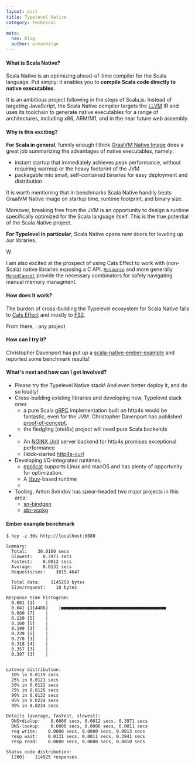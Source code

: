 ```yaml
---
layout: post
title: Typelevel Native
category: technical

meta:
  nav: blog
  author: armanbilge
---
```




#### What is Scala Native?

Scala Native is an optimizing ahead-of-time compiler for the Scala language. Put simply: it enables you to **compile Scala code directly to native executables**.

It is an ambitious project following in the steps of Scala.js. Instead of targeting JavaScript, the Scala Native compiler targets the [LLVM] IR and uses its toolchain to generate native executables for a range of architectures, including x86, ARM/M1, and in the near future web assembly.

#### Why is this exciting?

**For Scala in general**, funnily enough I think [GraalVM Native Image] does a great job summarizing the advantages of native executables, namely:
* instant startup that immediately achieves peak performance, without requiring warmup or the heavy footprint of the JVM
* packagable into small, self-contained binaries for easy deployment and distribution

It is worth mentioning that in benchmarks Scala Native handily beats GraalVM Native Image on startup time, runtime footprint, and binary size.

Moreover, breaking free from the JVM is an opportunity to design a runtime specifically optimized for the Scala language itself. This is the true potential of the Scala Native project.

**For Typelevel in particular**, Scala Native opens new doors for leveling up our libraries. 

W

I am also excited at the prospect of using Cats Effect to work with (non-Scala) native libraries exposing a C API. [`Resource`] and more generally [`MonadCancel`] provide the necessary combinators for safely navigating manual memory managment.

#### How does it work?

The burden of cross-building the Typelevel ecosystem for Scala Native falls to [Cats Effect] and mostly to [FS2].

From there, : any project

#### How can I try it?

Christopher Davenport has put up a [scala-native-ember-example](https://github.com/ChristopherDavenport/scala-native-ember-example) and reported some benchmark results!


#### What's next and how can I get involved?

* Please try the Typelevel Native stack! And even better deploy it, and do so loudly!
* Cross-building existing libraries and developing new, Typelevel stack ones
  - a pure Scala [gRPC] implementation built on http4s would be fantastic, even for the JVM. Christopher Davenport has published [proof-of-concept][grpc-playground].
  - the fledgling [otel4s] project will need pure Scala backends
* 
  - An [NGINX Unit] server backend for http4s promises exceptional performance
  - I kick-started [http4s-curl] 
* Developing I/O-integrated runtimes.
  - [epollcat] supports Linux and macOS and has plenty of opportunity for optimization.
  - A [libuv]-based runtime
  - 
* Tooling. Anton Sviridov has spear-headed two major projects in this area:
  - [sn-bindgen]
  - [sbt-vcpkg]

#### Ember example benchmark

```
$ hey -z 30s http://localhost:8080

Summary:
  Total:    30.0160 secs
  Slowest:    0.3971 secs
  Fastest:    0.0012 secs
  Average:    0.0131 secs
  Requests/sec:    3815.4647

  Total data:    1145250 bytes
  Size/request:    10 bytes

Response time histogram:
  0.001 [1]    |
  0.041 [114486]    |■■■■■■■■■■■■■■■■■■■■■■■■■■■■■■■■■■■■■■■■
  0.080 [7]    |
  0.120 [5]    |
  0.160 [5]    |
  0.199 [3]    |
  0.239 [5]    |
  0.278 [3]    |
  0.318 [4]    |
  0.357 [3]    |
  0.397 [3]    |


Latency distribution:
  10% in 0.0119 secs
  25% in 0.0121 secs
  50% in 0.0122 secs
  75% in 0.0125 secs
  90% in 0.0133 secs
  95% in 0.0224 secs
  99% in 0.0234 secs

Details (average, fastest, slowest):
  DNS+dialup:    0.0000 secs, 0.0012 secs, 0.3971 secs
  DNS-lookup:    0.0000 secs, 0.0000 secs, 0.0011 secs
  req write:    0.0000 secs, 0.0000 secs, 0.0013 secs
  resp wait:    0.0131 secs, 0.0011 secs, 0.3941 secs
  resp read:    0.0000 secs, 0.0000 secs, 0.0010 secs

Status code distribution:
  [200]    114525 responses
```

[Cats Effect]: https://typelevel.org/cats-effect/
[epollcat]: https://github.com/armanbilge/epollcat
[FS2]: https://fs2.io/
[GraalVM Native Image]: https://www.graalvm.org/22.2/reference-manual/native-image/
[gRPC]: https://grpc.io/
[grpc-playground]: https://github.com/ChristopherDavenport/grpc-playground
[http4s]: https://http4s.org/
[http4s-curl]: https://github.com/http4s/http4s-curl/
[libuv]: https://github.com/libuv/libuv/
[LLVM]: https://llvm.org/
[NGINX Unit]: https://unit.nginx.org/
[io_uring]: https://en.wikipedia.org/wiki/Io_uring
[sbt-vcpkg]: https://github.com/indoorvivants/sbt-vcpkg/
[Scala Native]: https://scala-native.org/
[sn-bindgen]: https://github.com/indoorvivants/sn-bindgen
[`MonadCancel`]: https://typelevel.org/cats-effect/docs/typeclasses/monadcancel
[`Resource`]: https://typelevel.org/cats-effect/docs/std/resource